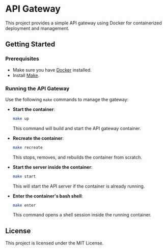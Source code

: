 # API Gateway

This project provides a simple API gateway using Docker for containerized deployment and management.

## Getting Started

### Prerequisites
- Make sure you have [Docker](https://www.docker.com/) installed.
- Install [Make](https://www.gnu.org/software/make/).

### Running the API Gateway

Use the following `make` commands to manage the gateway:

- **Start the container**:
  ```sh
  make up
  ```
  This command will build and start the API gateway container.

- **Recreate the container**:
  ```sh
  make recreate
  ```
  This stops, removes, and rebuilds the container from scratch.

- **Start the server inside the container**:
  ```sh
  make start
  ```
  This will start the API server if the container is already running.

- **Enter the container's bash shell**:
  ```sh
  make enter
  ```
  This command opens a shell session inside the running container.

## License
This project is licensed under the MIT License.

